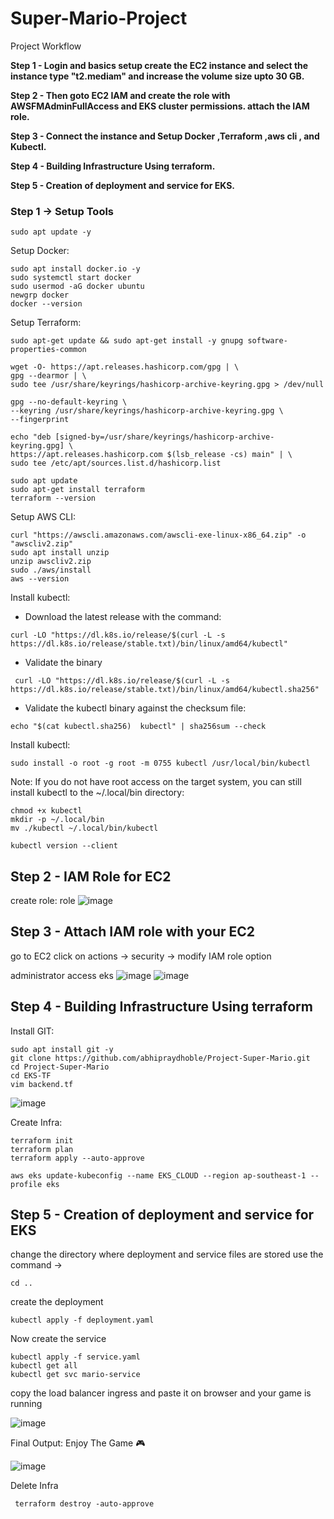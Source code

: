 # Super-Mario-Project
Project Workflow
 
**Step 1 - Login and basics setup create the EC2 instance and select the instance type "t2.mediam" and increase the volume size upto 30 GB.**

**Step 2 - Then goto EC2 IAM and create the role with AWSFMAdminFullAccess and EKS cluster permissions. attach the IAM role.**

**Step 3 - Connect the instance and Setup Docker ,Terraform ,aws cli , and Kubectl.**

**Step 4 - Building Infrastructure Using terraform.**

**Step 5 - Creation of deployment and service for EKS.**

### Step 1 → Setup Tools
````
sudo apt update -y
````
Setup Docker:
````
sudo apt install docker.io -y
sudo systemctl start docker
sudo usermod -aG docker ubuntu
newgrp docker
docker --version
````
Setup Terraform:
````
sudo apt-get update && sudo apt-get install -y gnupg software-properties-common

wget -O- https://apt.releases.hashicorp.com/gpg | \
gpg --dearmor | \
sudo tee /usr/share/keyrings/hashicorp-archive-keyring.gpg > /dev/null

gpg --no-default-keyring \
--keyring /usr/share/keyrings/hashicorp-archive-keyring.gpg \
--fingerprint

echo "deb [signed-by=/usr/share/keyrings/hashicorp-archive-keyring.gpg] \
https://apt.releases.hashicorp.com $(lsb_release -cs) main" | \
sudo tee /etc/apt/sources.list.d/hashicorp.list
````
````
sudo apt update
sudo apt-get install terraform
terraform --version
````
Setup AWS CLI:
````
curl "https://awscli.amazonaws.com/awscli-exe-linux-x86_64.zip" -o "awscliv2.zip"
sudo apt install unzip 
unzip awscliv2.zip
sudo ./aws/install
aws --version
````
Install kubectl:
- Download the latest release with the command:
````
curl -LO "https://dl.k8s.io/release/$(curl -L -s https://dl.k8s.io/release/stable.txt)/bin/linux/amd64/kubectl"
````
- Validate the binary
````
 curl -LO "https://dl.k8s.io/release/$(curl -L -s https://dl.k8s.io/release/stable.txt)/bin/linux/amd64/kubectl.sha256"
````
- Validate the kubectl binary against the checksum file:
````
echo "$(cat kubectl.sha256)  kubectl" | sha256sum --check
````
Install kubectl:
````
sudo install -o root -g root -m 0755 kubectl /usr/local/bin/kubectl
````
Note: If you do not have root access on the target system, you can still install kubectl to the ~/.local/bin directory:
````
chmod +x kubectl
mkdir -p ~/.local/bin
mv ./kubectl ~/.local/bin/kubectl
````
````
kubectl version --client
````

## Step 2 - IAM Role for EC2
create role: role
![image](https://github.com/user-attachments/assets/ec593499-0caa-49c3-b209-fd062cefae25)

## Step 3 - Attach IAM role with your EC2 
go to EC2 click on actions → security → modify IAM role option

administrator access
eks
![image](https://github.com/user-attachments/assets/dc9b88e5-1c6b-45fb-b12a-a6e6abc44665)
![image](https://github.com/user-attachments/assets/4e63948b-5ddb-425c-b198-ad3c8ad38f4e)

## Step 4 - Building Infrastructure Using terraform
Install GIT:
````
sudo apt install git -y
git clone https://github.com/abhipraydhoble/Project-Super-Mario.git
cd Project-Super-Mario
cd EKS-TF
vim backend.tf
````
![image](https://github.com/user-attachments/assets/39f2f2a7-fa59-4eb1-a204-5391062f3e01)

Create Infra:
````
terraform init
terraform plan
terraform apply --auto-approve
````
````
aws eks update-kubeconfig --name EKS_CLOUD --region ap-southeast-1 --profile eks
````
## Step 5 - Creation of deployment and service for EKS
change the directory where deployment and service files are stored use the command →
````
cd ..
````
create the deployment
````
kubectl apply -f deployment.yaml
````
Now create the service
````
kubectl apply -f service.yaml
kubectl get all
kubectl get svc mario-service
````
copy the load balancer ingress and paste it on browser and your game is running

![image](https://github.com/user-attachments/assets/3e6584f7-9b16-45fa-9301-7abfd232892e)

Final Output: Enjoy The Game 🎮

![image](https://github.com/user-attachments/assets/6712966d-dbbc-460c-802b-9bdaca458db6)

Delete Infra
````
 terraform destroy -auto-approve
````
